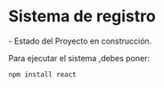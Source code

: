 <h1>Sistema de registro </h1>
- Estado del Proyecto en construcción.	

Para ejecutar el sistema ,debes poner:

```npm install react```
